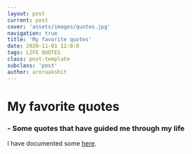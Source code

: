 ```yaml
---
layout: post
current: post
cover: 'assets/images/quotes.jpg'
navigation: true
title: 'My favorite quotes'
date: 2020-11-01 12:0:0
tags: LIFE QUOTES
class: post-template
subclass: 'post'
author: aroraakshit
---
```


# My favorite quotes
### - Some quotes that have guided me through my life

I have documented some [here](https://aroraakshit.github.io/interesting-quotes/#/).